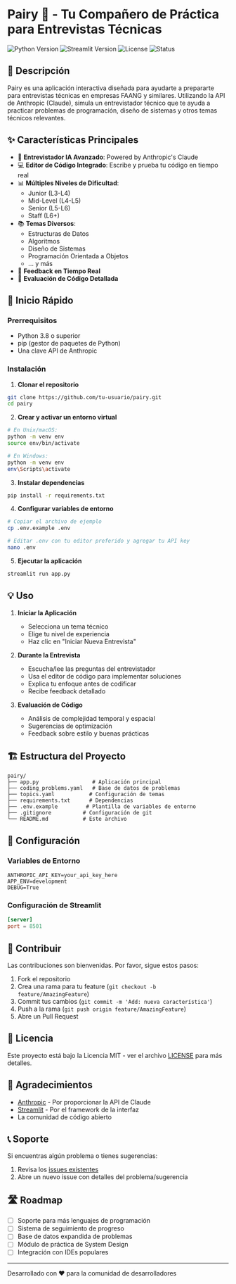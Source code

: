 # Pairy 🤝 - Tu Compañero de Práctica para Entrevistas Técnicas

![Python Version](https://img.shields.io/badge/Python-3.8%2B-blue)
![Streamlit Version](https://img.shields.io/badge/Streamlit-1.28%2B-FF4B4B)
![License](https://img.shields.io/badge/License-MIT-green.svg)
![Status](https://img.shields.io/badge/Status-Active-success)

## 🎯 Descripción

Pairy es una aplicación interactiva diseñada para ayudarte a prepararte para entrevistas técnicas en empresas FAANG y similares. Utilizando la API de Anthropic (Claude), simula un entrevistador técnico que te ayuda a practicar problemas de programación, diseño de sistemas y otros temas técnicos relevantes.

## ✨ Características Principales

- 🤖 **Entrevistador IA Avanzado**: Powered by Anthropic's Claude
- 💻 **Editor de Código Integrado**: Escribe y prueba tu código en tiempo real
- 📊 **Múltiples Niveles de Dificultad**:
  - Junior (L3-L4)
  - Mid-Level (L4-L5)
  - Senior (L5-L6)
  - Staff (L6+)
- 📚 **Temas Diversos**:
  - Estructuras de Datos
  - Algoritmos
  - Diseño de Sistemas
  - Programación Orientada a Objetos
  - ... y más
- 🔄 **Feedback en Tiempo Real**
- 📝 **Evaluación de Código Detallada**

## 🚀 Inicio Rápido

### Prerrequisitos

- Python 3.8 o superior
- pip (gestor de paquetes de Python)
- Una clave API de Anthropic

### Instalación

1. **Clonar el repositorio**
```bash
git clone https://github.com/tu-usuario/pairy.git
cd pairy
```

2. **Crear y activar un entorno virtual**
```bash
# En Unix/macOS:
python -m venv env
source env/bin/activate

# En Windows:
python -m venv env
env\Scripts\activate
```

3. **Instalar dependencias**
```bash
pip install -r requirements.txt
```

4. **Configurar variables de entorno**
```bash
# Copiar el archivo de ejemplo
cp .env.example .env

# Editar .env con tu editor preferido y agregar tu API key
nano .env
```

5. **Ejecutar la aplicación**
```bash
streamlit run app.py
```

## 💡 Uso

1. **Iniciar la Aplicación**
   - Selecciona un tema técnico
   - Elige tu nivel de experiencia
   - Haz clic en "Iniciar Nueva Entrevista"

2. **Durante la Entrevista**
   - Escucha/lee las preguntas del entrevistador
   - Usa el editor de código para implementar soluciones
   - Explica tu enfoque antes de codificar
   - Recibe feedback detallado

3. **Evaluación de Código**
   - Análisis de complejidad temporal y espacial
   - Sugerencias de optimización
   - Feedback sobre estilo y buenas prácticas

## 🏗️ Estructura del Proyecto

```
pairy/
├── app.py                 # Aplicación principal
├── coding_problems.yaml   # Base de datos de problemas
├── topics.yaml           # Configuración de temas
├── requirements.txt      # Dependencias
├── .env.example         # Plantilla de variables de entorno
├── .gitignore          # Configuración de git
└── README.md           # Este archivo
```

## 📝 Configuración

### Variables de Entorno

```env
ANTHROPIC_API_KEY=your_api_key_here
APP_ENV=development
DEBUG=True
```

### Configuración de Streamlit

```toml
[server]
port = 8501
```

## 🤝 Contribuir

Las contribuciones son bienvenidas. Por favor, sigue estos pasos:

1. Fork el repositorio
2. Crea una rama para tu feature (`git checkout -b feature/AmazingFeature`)
3. Commit tus cambios (`git commit -m 'Add: nueva característica'`)
4. Push a la rama (`git push origin feature/AmazingFeature`)
5. Abre un Pull Request

## 📜 Licencia

Este proyecto está bajo la Licencia MIT - ver el archivo [LICENSE](LICENSE) para más detalles.

## 🙏 Agradecimientos

- [Anthropic](https://www.anthropic.com/) - Por proporcionar la API de Claude
- [Streamlit](https://streamlit.io/) - Por el framework de la interfaz
- La comunidad de código abierto

## 📞 Soporte

Si encuentras algún problema o tienes sugerencias:
1. Revisa los [issues existentes](https://github.com/tu-usuario/pairy/issues)
2. Abre un nuevo issue con detalles del problema/sugerencia

## 🛣️ Roadmap

- [ ] Soporte para más lenguajes de programación
- [ ] Sistema de seguimiento de progreso
- [ ] Base de datos expandida de problemas
- [ ] Módulo de práctica de System Design
- [ ] Integración con IDEs populares

---

Desarrollado con ❤️ para la comunidad de desarrolladores